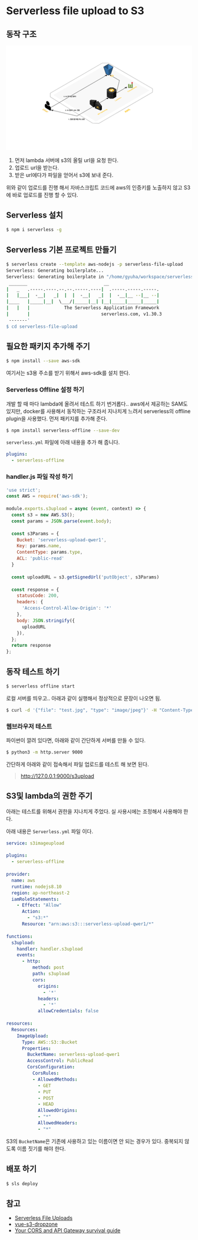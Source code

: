 # Serverless file upload to S3

## 동작 구조
![기본 동작 구조](/design.png)

1. 먼저 lambda 서버에 s3의 올릴 url을 요청 한다.
1. 업로드 url을 받는다.
1. 받은 url에다가 파일을 얻어서 s3에 보내 준다.

위와 같이 업로드를 진행 해서 자바스크립트 코드에 aws의 인증키를 노출하지 않고 S3에 바로 업로드를 진행 할 수 있다.

## Serverless 설치

```bash
$ npm i serverless -g
```

## Serverless 기본 프로젝트 만들기
```bash
$ serverless create --template aws-nodejs -p serverless-file-upload
Serverless: Generating boilerplate...
Serverless: Generating boilerplate in "/home/gyuha/workspace/serverless-file-upload"
 _______                             __
|   _   .-----.----.--.--.-----.----|  .-----.-----.-----.
|   |___|  -__|   _|  |  |  -__|   _|  |  -__|__ --|__ --|
|____   |_____|__|  \___/|_____|__| |__|_____|_____|_____|
|   |   |             The Serverless Application Framework
|       |                           serverless.com, v1.30.3
 -------'
$ cd serverless-file-upload
```

## 필요한 패키지 추가해 주기

```bash
$ npm install --save aws-sdk
```
여기서는 s3용 주소를 받기 위해서 aws-sdk를 설치 한다.

### Serverless Offline 설정 하기

개발 할 때 마다 lambda에 올려서 테스트 하기 번거롭다.. aws에서 제공하는 SAM도 있지만, docker를 사용해서 동작하는 구조라서 지나치게 느려서 serverless의 offline plugin을 사용했다.
먼저 패키지를 추가해 준다.

```bash
$ npm install serverless-offline --save-dev
```

`serverless.yml` 파일에 아래 내용을 추가 해 줍니다.

```yml
plugins:
  - serverless-offline
```

### handler.js 파일 작성 하기
```js
'use strict';
const AWS = require('aws-sdk');

module.exports.s3upload = async (event, context) => {
  const s3 = new AWS.S3();
  const params = JSON.parse(event.body);

  const s3Params = {
    Bucket: 'serverless-upload-qwer1',
    Key: params.name,
    ContentType: params.type,
    ACL: 'public-read'
  }

  const uploadURL = s3.getSignedUrl('putObject', s3Params)

  const response = {
    statusCode: 200,
    headers: {
      'Access-Control-Allow-Origin': '*'
    },
    body: JSON.stringify({
      uploadURL
    }),
  };
  return response
};
```

## 동작 테스트 하기
```bash
$ serverless offline start
```
로컬 서버를 띄우고.. 아래과 같이 실행해서 정상적으로 문장이 나오면 됨.
```bash
$ curl -d '{"file": "test.jpg", "type": "image/jpeg"}' -H "Content-Type: application/json" -X POST http://localhost:3000/s3upload
```

### 웹브라우저 테스트
파이썬이 깔려 있다면, 아래와 같이 간단하게 서버를 만들 수 있다.
```bash
$ python3 -m http.server 9000
```
간단하게 아래와 같이 접속해서 파일 업로드를 테스트 해 보면 된다.
> http://127.0.0.1:9000/s3upload


## S3및 lambda의 권한 주기
아래는 테스트를 위해서 권한을 지나치게 주었다. 실 사용시에는 조정해서 사용해야 한다.

아래 내용은 `Serverless.yml` 파일 이다.
```yml
service: s3imageupload

plugins:
  - serverless-offline

provider:
  name: aws
  runtime: nodejs8.10
  region: ap-northeast-2
  iamRoleStatements:
    - Effect: "Allow"
      Action:
        - "s3:*"
      Resource: "arn:aws:s3:::serverless-upload-qwer1/*"

functions:
  s3upload:
    handler: handler.s3upload
    events:
      - http:
          method: post
          path: s3upload
          cors:
            origins:
              - '*'
            headers:
              - '*'
            allowCredentials: false

resources:
  Resources:
    ImageUpload:
      Type: AWS::S3::Bucket
      Properties:
        BucketName: serverless-upload-qwer1
        AccessControl: PublicRead
        CorsConfiguration:
          CorsRules:
          - AllowedMethods:
            - GET
            - PUT
            - POST
            - HEAD
            AllowedOrigins:
            - "*"
            AllowedHeaders:
            - "*"
```
S3의 `BucketName`은 기존에 사용하고 있는 이름이면 안 되는 경우가 있다. 중복되지 않도록 이름 짓기를 해야 한다.

## 배포 하기
```bash
$ sls deploy
```

## 참고
* [Serverless File Uploads](https://www.netlify.com/blog/2016/11/17/serverless-file-uploads/)
* [vue-s3-dropzone](https://github.com/kfei/vue-s3-dropzone)
* [Your CORS and API Gateway survival guide](https://serverless.com/blog/cors-api-gateway-survival-guide/)